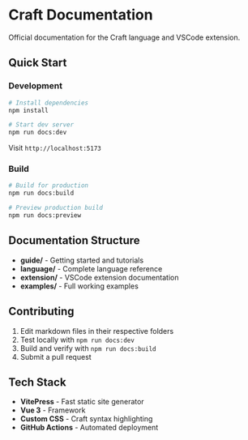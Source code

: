 # Craft Documentation

Official documentation for the Craft language and VSCode extension.

## Quick Start

### Development

```bash
# Install dependencies
npm install

# Start dev server
npm run docs:dev
```

Visit `http://localhost:5173`

### Build

```bash
# Build for production
npm run docs:build

# Preview production build
npm run docs:preview
```

## Documentation Structure

- **guide/** - Getting started and tutorials
- **language/** - Complete language reference
- **extension/** - VSCode extension documentation
- **examples/** - Full working examples

## Contributing

1. Edit markdown files in their respective folders
2. Test locally with `npm run docs:dev`
3. Build and verify with `npm run docs:build`
4. Submit a pull request

## Tech Stack

- **VitePress** - Fast static site generator
- **Vue 3** - Framework
- **Custom CSS** - Craft syntax highlighting
- **GitHub Actions** - Automated deployment
